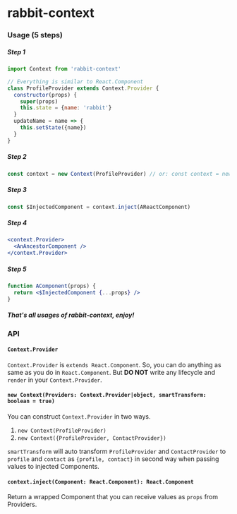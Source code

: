 # rabbit-context

### Usage (5 steps)

##### Step 1
````jsx
import Context from 'rabbit-context'

// Everything is similar to React.Component
class ProfileProvider extends Context.Provider {
  constructor(props) {
    super(props)
    this.state = {name: 'rabbit'}
  }
  updateName = name => {
    this.setState({name})
  }
}
````

##### Step 2
````jsx
const context = new Context(ProfileProvider) // or: const context = new Context({ProfileProvider})
````

##### Step 3
````jsx
const $InjectedComponent = context.inject(AReactComponent)
````

##### Step 4
````jsx
<context.Provider>
  <AnAncestorComponent />
</context.Provider>
````

##### Step 5
````jsx
function AComponent(props) {
  return <$InjectedComponent {...props} />
}
````

##### That's all usages of rabbit-context, enjoy!


### API

#### `Context.Provider`
`Context.Provider` is `extends React.Component`.
So, you can do anything as same as you do in `React.Component`.
But **DO NOT** write any lifecycle and `render` in your `Context.Provider`.

#### `new Context(Providers: Context.Provider|object, smartTransform: boolean = true)`
You can construct `Context.Provider` in two ways.
1. `new Context(ProfileProvider)`
2. `new Context({ProfileProvider, ContactProvider})`

`smartTransform` will auto transform `ProfileProvider` and `ContactProvider` to `profile` and `contact` as `{profile, contact}` in second way when passing values to injected Components.

#### `context.inject(Component: React.Component): React.Component`
Return a wrapped Component that you can receive values as `props` from Providers.
